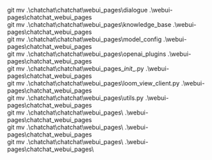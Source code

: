 git mv .\chatchat\chatchat\webui_pages\dialogue .\webui-pages\chatchat_webui_pages\
git mv .\chatchat\chatchat\webui_pages\knowledge_base .\webui-pages\chatchat_webui_pages\
git mv .\chatchat\chatchat\webui_pages\model_config .\webui-pages\chatchat_webui_pages\
git mv .\chatchat\chatchat\webui_pages\openai_plugins .\webui-pages\chatchat_webui_pages\
git mv .\chatchat\chatchat\webui_pages\__init__.py .\webui-pages\chatchat_webui_pages\
git mv .\chatchat\chatchat\webui_pages\loom_view_client.py .\webui-pages\chatchat_webui_pages\
git mv .\chatchat\chatchat\webui_pages\utils.py .\webui-pages\chatchat_webui_pages\
git mv .\chatchat\chatchat\webui_pages\ .\webui-pages\chatchat_webui_pages\
git mv .\chatchat\chatchat\webui_pages\ .\webui-pages\chatchat_webui_pages\
git mv .\chatchat\chatchat\webui_pages\ .\webui-pages\chatchat_webui_pages\ 
